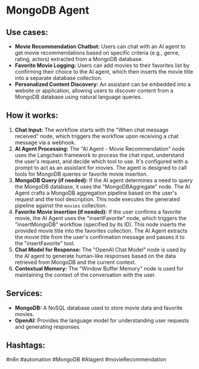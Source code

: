 # MongoDB Agent

## Use cases:

- **Movie Recommendation Chatbot:** Users can chat with an AI agent to get movie recommendations based on specific criteria (e.g., genre, rating, actors) extracted from a MongoDB database.
- **Favorite Movie Logging:** Users can add movies to their favorites list by confirming their choice to the AI agent, which then inserts the movie title into a separate database collection.
- **Personalized Content Discovery:** An assistant can be embedded into a website or application, allowing users to discover content from a MongoDB database using natural language queries.

## How it works:

1.  **Chat Input:** The workflow starts with the "When chat message received" node, which triggers the workflow upon receiving a chat message via a webhook.
2.  **AI Agent Processing:** The "AI Agent - Movie Recommendation" node uses the Langchain framework to process the chat input, understand the user's request, and decide which tool to use.  It's configured with a prompt to act as an assistant for movies. The agent is designed to call tools for MongoDB queries or favorite movie insertion.
3.  **MongoDB Query (if needed):** If the AI agent determines a need to query the MongoDB database, it uses the "MongoDBAggregate" node. The AI Agent crafts a MongoDB aggregation pipeline based on the user's request and the tool description. This node executes the generated pipeline against the `movies` collection.
4.  **Favorite Movie Insertion (if needed):** If the user confirms a favorite movie, the AI Agent uses the "insertFavorite" node, which triggers the "insertMongoDB" workflow (specified by its ID). This node inserts the provided movie title into the favorites collection.  The AI Agent extracts the movie title from the user's confirmation message and passes it to the "insertFavorite" tool.
5.  **Chat Model for Response:** The "OpenAI Chat Model" node is used by the AI agent to generate human-like responses based on the data retrieved from MongoDB and the current context.
6.  **Contextual Memory:** The "Window Buffer Memory" node is used for maintaining the context of the conversation with the user.

## Services:

-   **MongoDB:** A NoSQL database used to store movie data and favorite movies.
-   **OpenAI:** Provides the language model for understanding user requests and generating responses.

## Hashtags:

#n8n #automation #MongoDB #AIagent #movieRecommendation

